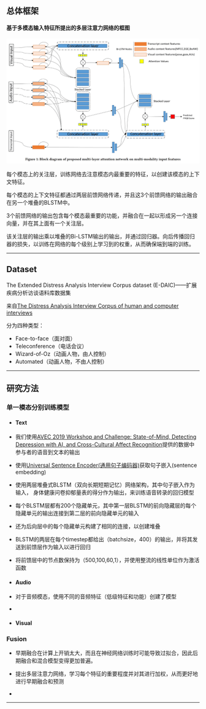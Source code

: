 
## 总体框架  

#### 基于多模态输入特征所提出的多层注意力网络的框图  

![img](../imgs/fe993184-e1d0-11e9-81b4-2a2ae2dbcce4.png)  

每个模态上的关注层，训练网络去注意模态内最重要的特征，以创建该模态的上下文特征。

每个模态的上下文特征都通过两层前馈网络传递，并且这3个前馈网络的输出融合在另一个堆叠的BLSTM中。

3个前馈网络的输出包含每个模态最重要的功能，并融合在一起以形成另一个连接向量，并在其上面有一个关注层。

该关注层的输出乘以堆叠的Bi-LSTM输出的输出，并通过回归器。向后传播回归器的损失，以训练在网络的每个级别上学习到的权重，从而确保端到端的训练。

---
## Dataset

The Extended Distress Analysis Interview Corpus dataset (E-DAIC)——扩展疾病分析访谈语料库数据集

来自[The Distress Analysis Interview Corpus of human and computer interviews](http://citeseerx.ist.psu.edu/viewdoc/download?doi=10.1.1.495.3966&rep=rep1&type=pdf)

分为四种类型：
- Face-to-face（面对面）
- Teleconference（电话会议）
- Wizard-of-Oz（动画人物，由人控制）
- Automated（动画人物，不由人控制）



---

## 研究方法

### 单一模态分别训练模型

- #### Text

 - 我们使用[AVEC 2019 Workshop and Challenge: State-of-Mind, Detecting Depression with AI, and Cross-Cultural Affect Recognition](https://arxiv.org/pdf/1907.11510.pdf)提供的数据中参与者的语音到文本的输出

 - 使用[Universal Sentence Encoder(通用句子编码器)](https://arxiv.org/pdf/1803.11175.pdf)获取句子嵌入(sentence embedding)

 - 使用两层堆叠式BLSTM（双向长期短期记忆）网络架构，其中句子嵌入作为输入， 身体健康问卷抑郁量表的得分作为输出，来训练语音转录的回归模型

 - 每个BLSTM层都有200个隐藏单元，其中第一层BLSTM的前向隐藏层的每个隐藏单元的输出连接到第二层的前向隐藏单元的输入

 - 还为后向层中的每个隐藏单元构建了相同的连接，以创建堆叠

 - BLSTM的两层在每个timestep都给出（batchsize，400）的输出，并将其发送到前​​馈层作为输入以进行回归

 - 将前馈层中的节点数保持为（500,100,60,1），并使用整流的线性单位作为激活函数

- #### Audio

 - 对于音频模态，使用不同的音频特征（低级特征和功能）创建了模型

 -


- #### Visual

### Fusion

- 早期融合在计算上开销太大，而且在神经网络训练时可能导致过拟合，因此后期融合和混合模型变得更加普遍。

- 提出多层注意力网络，学习每个特征的重要程度并对其进行加权，从而更好地进行早期融合和预测

- 



























---
